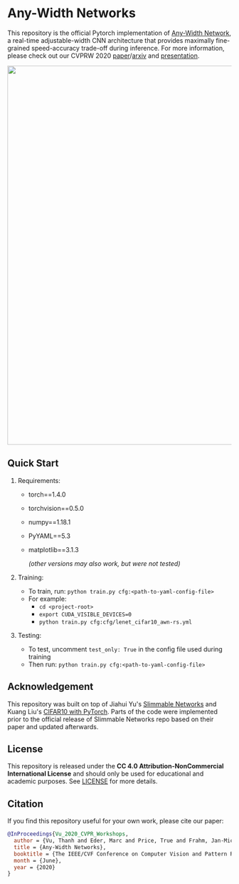 # Any-Width Networks

This repository is the official Pytorch implementation of [Any-Width Network](http://openaccess.thecvf.com/content_CVPRW_2020/html/w40/Vu_Any-Width_Networks_CVPRW_2020_paper.html), a real-time adjustable-width CNN architecture that provides maximally fine-grained speed-accuracy trade-off during inference. 
For more information, please check out our CVPRW 2020 [paper](http://openaccess.thecvf.com/content_CVPRW_2020/html/w40/Vu_Any-Width_Networks_CVPRW_2020_paper.html)/[arxiv](https://arxiv.org/abs/2012.03153) and [presentation](https://youtu.be/GdQwDiLj2RM).

<div align="center">
  <img src="https://lh3.googleusercontent.com/pw/ACtC-3f5hZ1Pw180NelSU2M7KXk618GjOzkkpH3U1ihMpkiuqLEipBvaef6aA_Tj9nyuxN42Er5L829Pjo-m6puAi5D1he8iI4VIUxJZ5iRM80c7QAB_vOOqhmkS6qwa5yVzLCrvdBkysG6J2FZEB47Me_hF=w1280-h618-no?authuser=2" width="850" />
</div>

## Quick Start

1. Requirements:
    * torch==1.4.0
    * torchvision==0.5.0
    * numpy==1.18.1
    * PyYAML==5.3
    * matplotlib==3.1.3

      *(other versions may also work, but were not tested)*

2. Training:
    * To train, run: `python train.py cfg:<path-to-yaml-config-file>`
    * For example:
      * `cd <project-root>`
      * `export CUDA_VISIBLE_DEVICES=0`
      * `python train.py cfg:cfg/lenet_cifar10_awn-rs.yml`

3. Testing:
    * To test, uncomment `test_only: True` in the config file used during training
    * Then run: `python train.py cfg:<path-to-yaml-config-file>`

## Acknowledgement

This repository was built on top of Jiahui Yu's [Slimmable Networks](https://github.com/JiahuiYu/slimmable_networks) and Kuang Liu's [CIFAR10 with PyTorch](https://github.com/kuangliu/pytorch-cifar). Parts of the code were implemented prior to the official release of Slimmable Networks repo based on their paper and updated afterwards.


## License

This repository is released under the **CC 4.0 Attribution-NonCommercial International License** and should only be used for educational and academic purposes. See [LICENSE](https://github.com/thanhmvu/awn/blob/master/LICENSE) for more details.


## Citation
If you find this repository useful for your own work, please cite our paper:
```BibTeX
@InProceedings{Vu_2020_CVPR_Workshops,
  author = {Vu, Thanh and Eder, Marc and Price, True and Frahm, Jan-Michael},
  title = {Any-Width Networks},
  booktitle = {The IEEE/CVF Conference on Computer Vision and Pattern Recognition (CVPR) Workshops},
  month = {June},
  year = {2020}
}
```

